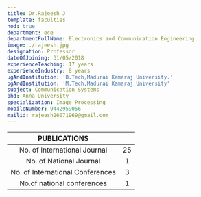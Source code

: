 ```yaml
---
title: Dr.Rajeesh J
template: faculties
hod: true
department: ece
departmentFullName: Electronics and Communication Engineering
image: ./rajeesh.jpg
designation: Professor
dateOfJoining: 31/05/2018
experienceTeaching: 17 years
experienceIndustry: 8 years
ugAndInstitution: 'B.Tech,Madurai Kamaraj University.'
pgAndInstitution: 'M.Tech,Madurai Kamaraj University'
subject: Communication Systems
phd: Anna University
specialization: Image Processing
mobileNumber: 9442959056
mailid: rajeesh26071969@gmail.com
---
```


|           PUBLICATIONS           |     |
| :------------------------------: | :-: |
|   No. of International Journal   | 25  |
|     No. of National Journal      |  1  |
| No. of International Conferences |  3  |
|    No.of national conferences    |  1  |
